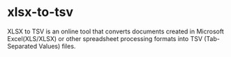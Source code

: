 # xlsx-to-tsv
XLSX to TSV is an online tool that converts documents created in Microsoft Excel(XLS/XLSX) or other spreadsheet processing formats into TSV (Tab-Separated Values) files.
